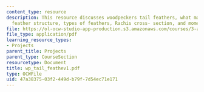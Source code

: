 ```yaml
---
content_type: resource
description: This resource discusses woodpeckers tail feathers, what makes them special,
  feather structure, types of feathers, Rachis cross- section, and moment of inertia.
file: https://ol-ocw-studio-app-production.s3.amazonaws.com/courses/3-a26-freshman-seminar-the-nature-of-engineering-fall-2005/47a3837503f2449db79f7d54ec71e171_wp_tail_feathev1.pdf
file_type: application/pdf
learning_resource_types:
- Projects
parent_title: Projects
parent_type: CourseSection
resourcetype: Document
title: wp_tail_feathev1.pdf
type: OCWFile
uid: 47a38375-03f2-449d-b79f-7d54ec71e171
---
```

